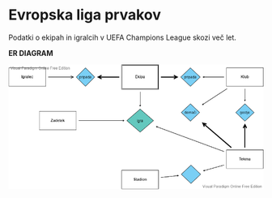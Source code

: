 # Evropska liga prvakov
Podatki o ekipah in igralcih v UEFA Champions League skozi več let.

**ER DIAGRAM**

![](ER_DIAGRAM.png)
<!-- ![](er2.png)
![](er3.png)
![](er4.png) -->
